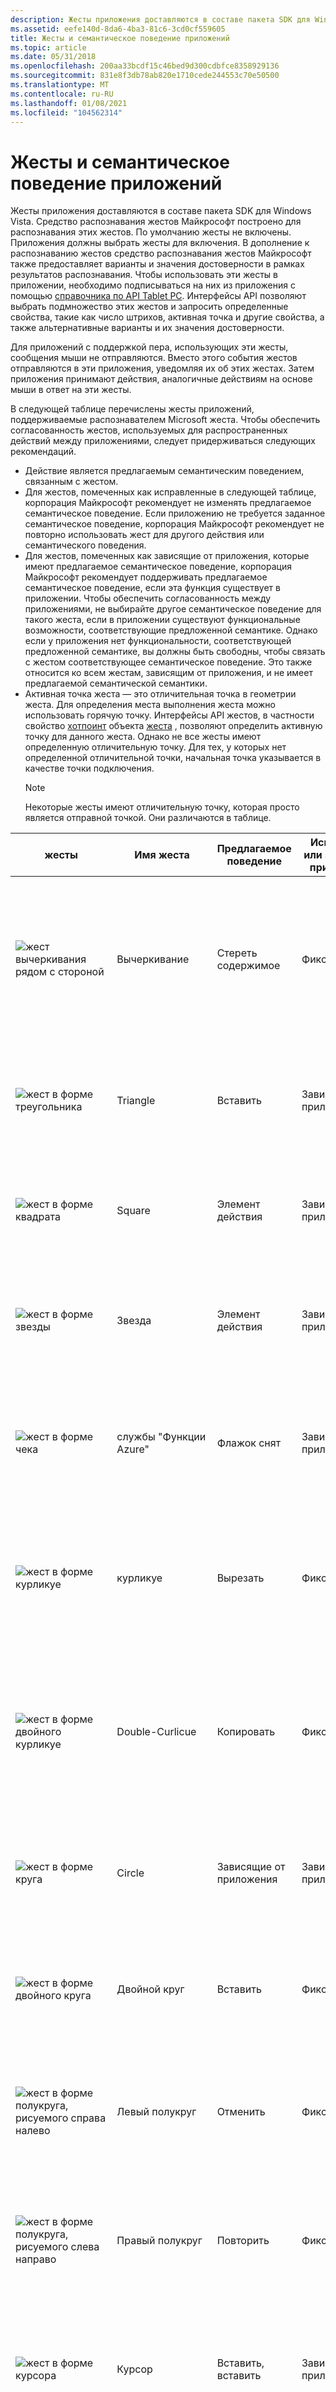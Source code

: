 ```yaml
---
description: Жесты приложения доставляются в составе пакета SDK для Windows Vista.
ms.assetid: eefe140d-8da6-4ba3-81c6-3cd0cf559605
title: Жесты и семантическое поведение приложений
ms.topic: article
ms.date: 05/31/2018
ms.openlocfilehash: 200aa33bcdf15c46bed9d300cdbfce8358929136
ms.sourcegitcommit: 831e8f3db78ab820e1710cede244553c70e50500
ms.translationtype: MT
ms.contentlocale: ru-RU
ms.lasthandoff: 01/08/2021
ms.locfileid: "104562314"
---
```

# <a name="application-gestures-and-semantic-behavior"></a>Жесты и семантическое поведение приложений

Жесты приложения доставляются в составе пакета SDK для Windows Vista. Средство распознавания жестов Майкрософт построено для распознавания этих жестов. По умолчанию жесты не включены. Приложения должны выбрать жесты для включения. В дополнение к распознаванию жестов средство распознавания жестов Майкрософт также предоставляет варианты и значения достоверности в рамках результатов распознавания. Чтобы использовать эти жесты в приложении, необходимо подписываться на них из приложения с помощью [справочника по API Tablet PC](tablet-pc-api-reference.md). Интерфейсы API позволяют выбрать подмножество этих жестов и запросить определенные свойства, такие как число штрихов, активная точка и другие свойства, а также альтернативные варианты и их значения достоверности.

Для приложений с поддержкой пера, использующих эти жесты, сообщения мыши не отправляются. Вместо этого события жестов отправляются в эти приложения, уведомляя их об этих жестах. Затем приложения принимают действия, аналогичные действиям на основе мыши в ответ на эти жесты.

В следующей таблице перечислены жесты приложений, поддерживаемые распознавателем Microsoft жеста. Чтобы обеспечить согласованность жестов, используемых для распространенных действий между приложениями, следует придерживаться следующих рекомендаций.

-   Действие является предлагаемым семантическим поведением, связанным с жестом.
-   Для жестов, помеченных как исправленные в следующей таблице, корпорация Майкрософт рекомендует не изменять предлагаемое семантическое поведение. Если приложению не требуется заданное семантическое поведение, корпорация Майкрософт рекомендует не повторно использовать жест для другого действия или семантического поведения.
-   Для жестов, помеченных как зависящие от приложения, которые имеют предлагаемое семантическое поведение, корпорация Майкрософт рекомендует поддерживать предлагаемое семантическое поведение, если эта функция существует в приложении. Чтобы обеспечить согласованность между приложениями, не выбирайте другое семантическое поведение для такого жеста, если в приложении существуют функциональные возможности, соответствующие предложенной семантике. Однако если у приложения нет функциональности, соответствующей предложенной семантике, вы должны быть свободны, чтобы связать с жестом соответствующее семантическое поведение. Это также относится ко всем жестам, зависящим от приложения, и не имеет предлагаемой семантической семантики.
-   Активная точка жеста — это отличительная точка в геометрии жеста. Для определения места выполнения жеста можно использовать горячую точку. Интерфейсы API жестов, в частности свойство [хотпоинт](/previous-versions/ms582125(v=vs.100)) объекта [жеста](/previous-versions/ms583661(v=vs.100)) , позволяют определить активную точку для данного жеста. Однако не все жесты имеют определенную отличительную точку. Для тех, у которых нет определенной отличительной точки, начальная точка указывается в качестве точки подключения.
    > [!Note]  
    > Некоторые жесты имеют отличительную точку, которая просто является отправной точкой. Они различаются в таблице.

     



| жесты                                                                                                                                                                     | Имя жеста                | Предлагаемое поведение                           | Исправлено или зависит от приложения   | Активная точка                                             | Примечания                                                                                                                                                                                                                                                            |
|-----------------------------------------------------------------------------------------------------------------------------------------------------------------------------|-----------------------------|----------------------------------------------|---------------------------------|-------------------------------------------------------|------------------------------------------------------------------------------------------------------------------------------------------------------------------------------------------------------------------------------------------------------------------|
| ![жест вычеркивания рядом с стороной](images/ff84fee3-4435-4ede-be92-fbc3f5753c9d.gif)                                                                                        | Вычеркивание<br/>      | Стереть содержимое<br/>                     | Фиксированный<br/>                | Начальная точка<br/>                             | Сделайте штрихи как можно более горизонтальными и нарисуйте по крайней мере три штриха. Если высота жеста увеличивается, также необходимо увеличить число штрихов заднего и назад.<br/>                                                                     |
| ![жест в форме треугольника](images/2f5faac6-b9dc-4bd3-884c-fa64754b9166.gif)                                                                                                 | Triangle<br/>         | Вставить<br/>                            | Зависящие от приложения<br/> | Начальная точка<br/>                             | Нарисуйте треугольник в одном штрихе, не отрывая перо. Убедитесь, что верхняя часть треугольника указывает на вверх.<br/>                                                                                                                                  |
| ![жест в форме квадрата](images/16dc0795-24e0-42a1-a7c8-de0b5c4c8910.gif)                                                                                        | Square<br/>           | Элемент действия<br/>                       | Зависящие от приложения<br/> | Начальная точка<br/>                             | Нарисуйте квадрат, начиная с верхнего левого угла. Нарисуйте квадрат с одним росчерком, не отрывая перо.<br/>                                                                                                                                     |
| ![жест в форме звезды](images/5f43c7d4-2c91-48bd-9627-84443f64cd03.gif)                                                                                          | Звезда<br/>             | Элемент действия<br/>                       | Зависящие от приложения<br/> | Начальная точка<br/>                             | Нарисуйте звезду, используя ровно пять точек. Сделайте это одним росчерком, не отрывясь от пера.<br/>                                                                                                                                                           |
| ![жест в форме чека](images/228da5f7-9789-4a96-b102-ad4ddec960c3.gif)                                                                                         | службы "Функции Azure"<br/>            | Флажок снят<br/>                         | Зависящие от приложения<br/> | Угол<br/>                                     | Значение проходящего пальца проверки должно быть в два до четырех раз, если штриховая Обводка меньшего размера.<br/>                                                                                                                                                      |
| ![жест в форме курликуе](images/58ec6365-5505-45f5-b507-5a657f9b6fbc.gif)                                                                                      | курликуе<br/>         | Вырезать<br/>                               | Фиксированный<br/>                | Начальная точка — это отличительная точка<br/> | Нарисуйте курликуе в углу, от нижнего левого угла к верхнему правому. Запустите курликуе в слове, которое вы собираетесь вырезать.<br/>                                                                                                                                 |
| ![жест в форме двойного курликуе](images/037bc82d-2972-49ce-8520-707a23b6c0ba.gif)                                                                               | Double-Curlicue<br/>  | Копировать<br/>                              | Фиксированный<br/>                | Начальная точка — это отличительная точка<br/> | Нарисуйте двойную курликуе в углу, расположенном в левом верхнем углу слева направо. Запустите двойной курликуе в слове, которое нужно скопировать.<br/>                                                                                                          |
| ![жест в форме круга](images/6d276a96-63a1-4c68-89d6-3ff9bf081cf9.gif)                                                                                        | Circle<br/>           | Зависящие от приложения<br/>              | Зависящие от приложения<br/> | Начальная точка<br/>                             | Нарисуйте окружность одним росчерком, не отрывясь от пера. Начало рисования круга с самой верхней точки.<br/>                                                                                                                                         |
| ![жест в форме двойного круга](images/bfa9cbae-95b3-442c-b8a3-d84b5e91e5de.gif)                                                                                 | Двойной круг<br/>    | Вставить<br/>                             | Фиксированный<br/>                | Начальная точка<br/>                             | Нарисуйте два кружка, перекрывающие друг друга. Сделайте это одним росчерком, не отрывясь от пера.<br/>                                                                                                                                                   |
| ![жест в форме полукруга, рисуемого справа налево](images/646a7982-da0a-4279-ab69-586792a04aec.gif)                                                                | Левый полукруг<br/>  | Отменить<br/>                              | Фиксированный<br/>                | Начальная точка — это отличительная точка<br/> | Убедитесь, что вы нарисуете полукруг справа налево. Два конца дуги должны располагаться на одной и той же горизонтальной линии.<br/>                                                                                                                           |
| ![жест в форме полукруга, рисуемого слева направо](images/4c26174c-50c8-403d-b2c0-2bf3f699e215.gif)                                                                | Правый полукруг<br/> | Повторить<br/>                              | Фиксированный<br/>                | Начальная точка — это отличительная точка<br/> | Убедитесь, что вы нарисуете полукруг слева направо. Два конца дуги должны располагаться на одной и той же горизонтальной линии.<br/>                                                                                                                           |
| ![жест в форме курсора](images/f024acbc-b90a-4641-9024-a99346ee09cc.gif)                                                                                         | Курсор<br/>            | Вставить, вставить<br/>                     | Зависящие от приложения<br/> | Вершине<br/>                                       | Нарисуйте обе стороны курсора с одинаковой длиной. Убедитесь, что угол является четким и что точка не округляется до кривой.<br/>                                                                                                                            |
| ![жест в форме инвертированного курсора](images/61984b72-ffb0-4d09-8cec-1091c70000ce.gif)                                                                               | Инвертированный курсор<br/>   | Вставить<br/>                            | Зависящие от приложения<br/> | Вершине<br/>                                       | Нарисуйте обе стороны курсора с одинаковой длиной. Убедитесь, что угол является четким и что точка не округляется до кривой.<br/>                                                                                                                            |
| ![жест в форме шеврона, указывающей влево](images/33607caf-7b46-40d3-8cd4-412f3d3acb8a.gif)                                                                         | Шеврон (слева)<br/>     | Зависящие от приложения<br/>              | Зависящие от приложения<br/> | Вершине<br/>                                       | Нарисуйте обе стороны шеврона с одинаковой длиной. Убедитесь, что угол является четким и что точка не округляется до кривой.<br/>                                                                                                                          |
| ![жест в форме шеврона, указывающей вправо](images/5fc10d84-d394-4678-965e-944ed60a937d.gif)                                                                        | Шеврон — вправо<br/>    | Зависящие от приложения<br/>              | Зависящие от приложения<br/> | Вершине<br/>                                       | Нарисуйте обе стороны шеврона с одинаковой длиной. Убедитесь, что угол является четким и что точка не округляется до кривой.<br/>                                                                                                                          |
| ![направленная вверх стрелка](images/2cccf685-ef90-4ef0-91cf-a346a3281334.gif)                                                                                                  | Стрелка вверх<br/>         | Зависящие от приложения<br/>              | Зависящие от приложения<br/> | Заголовок стрелки<br/>                                 | Не Нарисуйте стрелку в более чем двух штрихах. Нарисуйте стрелку одним росчерком или двумя штрихами, где один штрих — это линия, а другая — заголовок стрелки. Одинарные стрелки, записанные с помощью заголовка в виде треугольника, не поддерживаются.<br/> |
| ![направленная вниз стрелка](images/27ec0c7c-9cfa-4fc5-92d8-66ab47dd27a5.gif)                                                                                                | Стрелка вниз<br/>       | Зависящие от приложения<br/>              | Зависящие от приложения<br/> | Заголовок стрелки<br/>                                 | Не Нарисуйте стрелку в более чем двух штрихах. Нарисуйте стрелку одним росчерком или двумя штрихами, где один штрих — это линия, а другая — заголовок стрелки. Одинарные стрелки, записанные с помощью заголовка в виде треугольника, не поддерживаются.<br/> |
| ![Стрелка влево](images/79b8620d-f797-4be1-a3b7-5cb089e1237b.gif)                                                                                                     | Стрелка влево<br/>       | Зависящие от приложения<br/>              | Зависящие от приложения<br/> | Заголовок стрелки<br/>                                 | Не Нарисуйте стрелку в более чем двух штрихах. Нарисуйте стрелку одним росчерком или двумя штрихами, где один штрих — это линия, а другая — заголовок стрелки. Одинарные стрелки, записанные с помощью заголовка в виде треугольника, не поддерживаются.<br/> |
| ![стрелка, указывающая вправо](images/dee2b837-8d39-4633-80c2-bfcf6bbf6cff.gif)                                                                                                    | Стрелка — справа<br/>      | Зависящие от приложения<br/>              | Зависящие от приложения<br/> | Заголовок стрелки<br/>                                 | Не Нарисуйте стрелку в более чем двух штрихах. Нарисуйте стрелку одним росчерком или двумя штрихами, где один штрих — это линия, а другая — заголовок стрелки. Одинарные стрелки, записанные с помощью заголовка в виде треугольника, не поддерживаются.<br/> |
| ![один быстрый жест вверх](images/d2423d1d-049b-494b-885b-5951f27c69f5.jpg)                                                                                                | Up<br/>               | Зависящие от приложения<br/>              | Зависящие от приложения<br/> | Начальная точка<br/>                             | Этот жест является одним быстрым жестом вверх.<br/> Этот жест используется [жестами жестов](flicks-gestures.md).<br/>                                                                                                                               |
| ![быстрое движение вверх](images/7fa5b0c3-1d78-4c93-af3f-b59fbba570b3.jpg)                                                                                                     | Down<br/>             | Зависящие от приложения<br/>              | Зависящие от приложения<br/> | Начальная точка<br/>                             | Этот жест является одним быстрым жестом, направленным вниз.<br/> Этот жест используется [жестами жестов](flicks-gestures.md).<br/>                                                                                                                             |
| ![Быстрый жест влево](images/ce60cc20-1769-428d-80de-7f47c86021fb.jpg)                                                                                                  | Левый<br/>             | Отмена<br/>                         | Фиксированный<br/>                | Начальная точка<br/>                             | Этот жест является одним быстрым жестом влево.<br/> Этот жест используется [жестами жестов](flicks-gestures.md).<br/>                                                                                                                          |
| ![Быстрый жест вправо](images/864cf4e1-2619-49cf-ac96-72994232e465.jpg)                                                                                                 | Правый<br/>            | Пробел<br/>                             | Фиксированный<br/>                | Начальная точка<br/>                             | Этот жест является одним быстрым жестом вправо.<br/> Этот жест используется [жестами жестов](flicks-gestures.md).<br/>                                                                                                                         |
| ![штрих, который перемещается вверх и затем влево](images/32eae57d-d426-41c9-9a00-9adc3210a15e.gif)                                                                                       | Вверх-слева<br/>          | Зависящие от приложения<br/>              | Зависящие от приложения<br/> | Изменение точки направления<br/>                  | Нарисуйте этот жест в одном штрихе, который начинается с штриха. Убедитесь, что две стороны имеют одинаковую длину и имеют правый угол.<br/>                                                                                                              |
| ![штрих, идущий вверх и вправо](images/02c34d24-c2d7-404f-b99a-742ba6de7f0c.gif)                                                                                    | Вверх и вправо<br/>         | Зависящие от приложения<br/>              | Зависящие от приложения<br/> | Изменение точки направления<br/>                  | Нарисуйте этот жест в одном штрихе, который начинается с штриха. Убедитесь, что две стороны имеют одинаковую длину и имеют правый угол.<br/>                                                                                                              |
| ![штрих, который выходит за края и влево](images/d8b00c0a-f450-4f71-980f-3bca1b558e4c.gif)                                                                                   | Вниз, слева<br/>        | Зависящие от приложения<br/>              | Зависящие от приложения<br/> | Изменение точки направления<br/>                  | Нарисуйте этот жест в одном штрихе, который начинается с штриха. Убедитесь, что две стороны имеют одинаковую длину и имеют правый угол.<br/>                                                                                                            |
| ![штрих, который перемещается вниз и вправо](images/d7724327-924a-46a8-b19c-3dd6a2a43d99.gif)                                                                                  | Вниз (справа)<br/>       | Зависящие от приложения<br/>              | Зависящие от приложения<br/> | Изменение точки направления<br/>                  | Нарисуйте этот жест в одном штрихе, который начинается с штриха. Убедитесь, что две стороны имеют одинаковую длину и имеют правый угол.<br/>                                                                                                            |
| ![штрих, рисуемый слева, затем вверх](images/b1fbaf82-e50d-4e74-9cc3-b703ad1f7ddd.gif)                                                                                           | Влево<br/>          | Зависящие от приложения<br/>              | Зависящие от приложения<br/> | Изменение точки направления<br/>                  | Нарисуйте этот жест в одном штрихе, начинающемся с левого штриха. Убедитесь, что две стороны имеют одинаковую длину и имеют правый угол.<br/>                                                                                                            |
| ![штрих, рисуемый слева, затем вниз](images/052fe211-24ba-4556-b8c3-3f855f1dc665.gif)                                                                                         | Слева направо<br/>        | Зависящие от приложения<br/>              | Зависящие от приложения<br/> | Изменение точки направления<br/>                  | Нарисуйте этот жест в одном штрихе, начинающемся с левого штриха. Убедитесь, что две стороны имеют одинаковую длину и имеют правый угол.<br/>                                                                                                            |
| ![штрих, нарисованный вправо, а затем вверх](images/2f837c20-4e0e-4b52-8708-55f4bd97581b.gif)                                                                                          | Вправо<br/>         | Редактор метода ввода (IME) Convert<br/> | Фиксированный<br/>                | Изменение точки направления<br/>                  | Нарисуйте этот жест в одном штрихе, начиная с правого штриха. Убедитесь, что две стороны имеют одинаковую длину и имеют правый угол.<br/>                                                                                                           |
| ![штрих, рисуемый вправо, затем вниз](images/e79a11cf-09a3-470c-a644-069cfa6d421c.gif)                                                                                        | Стрелка вниз<br/>       | Зависящие от приложения<br/>              | Зависящие от приложения<br/> | Изменение точки направления<br/>                  | Нарисуйте этот жест в одном штрихе, начиная с правого штриха. Убедитесь, что две стороны имеют одинаковую длину и имеют правый угол.<br/>                                                                                                           |
| ![рисование штриха вверх и вниз](images/882f074c-a462-4399-934a-1f49508073d8.gif)                                                                                           | Вверх-вниз<br/>          | Отменить<br/>                              | Фиксированный<br/>                | Изменение точки направления<br/>                  | Нарисуйте этот жест в одном штрихе, который начинается с штриха. Нарисуйте два штриха как можно ближе.<br/>                                                                                                                                          |
| ![штрих, нарисованный вниз, а затем вверх](images/96c4af99-41b9-4185-9b9a-cc73645e34e7.gif)                                                                                           | Вниз<br/>          | Зависящие от приложения<br/>              | Зависящие от приложения<br/> | Изменение точки направления<br/>                  | Нарисуйте этот жест в одном штрихе, который начинается с штриха. Нарисуйте два штриха как можно ближе.<br/>                                                                                                                                        |
| ![штрих, нарисованный влево и затем вправо](images/d6aa0286-c87b-4e6d-8e74-b169fc6c9a51.gif)                                                                                        | Слева направо<br/>       | Переместить курсор влево<br/>                  | Фиксированный<br/>                | Изменение точки направления<br/>                  | Нарисуйте этот жест в одном штрихе, начинающемся с левого штриха. Нарисуйте два штриха как можно ближе.<br/>                                                                                                                                        |
| ![штрих, рисуемый справа, затем влево](images/a1a1cb1b-add8-4fa7-b9f4-756175400b4f.gif)                                                                                        | Right-Left<br/>       | Переместить курсор вправо<br/>                 | Фиксированный<br/>                | Изменение точки направления<br/>                  | Нарисуйте этот жест в одном штрихе, начиная с правого штриха. Нарисуйте два штриха как можно ближе.<br/>                                                                                                                                       |
| ![штрих нарисован вверх и влево с лефтвард движением больше, чем движение вверх.](images/b8988133-9883-4c37-a90d-26fc30011161.gif)                                  | Вверх-слева-долго<br/>     | Уменьшить отступ<br/>                   | Фиксированный<br/>                | Изменение точки направления<br/>                  | Нарисуйте этот жест в одном штрихе, который начинается с штриха. Левый штрих обтекает в два до четырех раз, пока штрих и два штриха находятся в правом углу.<br/>                                                                             |
| ![штрих нарисована вверх и вправо с помощью направого пальца длиннее штриха вверх](images/5e3522d3-2920-4a86-86ae-f29b01d93993.gif)                                | До правого времени<br/>    | Вкладка<br/>                               | Фиксированный<br/>                | Изменение точки направления<br/>                  | Нарисуйте этот жест в одном штрихе, который начинается с штриха. Правое начертание — от двух до четырех раз, если штрих и два штриха находятся на правом угла.<br/>                                                                            |
| ![штрих нарисован вниз и влево с обводкой в левом направлении длиннее штриха в направлении вниз](images/b8cb23b5-b947-477d-922f-2ffb42756804.gif)    | Вниз-слева-длинное<br/>   | ВВОД<br/>                             | Фиксированный<br/>                | Изменение точки направления<br/>                  | Нарисуйте этот жест в одном штрихе, который начинается с штриха. Левый штрих обтекает в два до четырех раз, пока вертикальный штрих и два штриха находятся в правом углу.<br/>                                                                         |
| ![штрих нарисован вниз и вправо с разделом движения вправо, превышающим движение штриховых штрихов](images/786c66e2-b4ab-43a2-91e8-f1356c9d17ee.gif) | Вниз-справа-длинный<br/>  | Пробел<br/>                             | Фиксированный<br/>                | Изменение точки направления<br/>                  | Нарисуйте этот жест в одном штрихе, который начинается с штриха. Правое начертание — от двух до четырех раз, если штрих-пунктир и два штриха расположены на правом уголе.<br/>                                                                        |
| ![жест в форме восклицательного знака](images/a662232c-6a1d-4fe9-a25a-c20a03f786bd.gif)                                                                            | Знака<br/>      | Зависящие от приложения<br/>              | Зависящие от приложения<br/> | Центр линии<br/>                         | Нарисуйте точку сразу после рисования линии и поместите ее ближе к строке.<br/>                                                                                                                                                                              |
| ![жест касания](images/b98cd10f-fc12-4ce2-9e9c-984e5fb2adb4.jpg)                                                                                                             | Касание<br/>              | Щелкните<br/>                             | Фиксированный<br/>                | Начальная точка — это отличительная точка<br/> | Коснитесь элемента SWIFT.<br/>                                                                                                                                                                                                                                          |
| ![жест двойного касания.](images/b98cd10f-fc12-4ce2-9e9c-984e5fb2adb4.jpg)                                                                                                     | Двойное касание<br/>       | Двойной щелчок левой кнопкой мыши<br/>                 | Фиксированный<br/>                | Начальная точка — это отличительная точка<br/> | Коснитесь кнопки «SWIFT» и «касания» как можно ближе друг к другу.<br/>                                                                                                                                                                                     |



 

> [!Note]  
> Касание и двойное касание поддерживаются как жесты приложений в дополнение к системным жестам. Это необходимо для решения сценариев, в которых может потребоваться жест приложения, в рамках которого можно коснуться или двойное касание. Примером такого жеста является восклицательный знак. В этом случае включите жест приложения TAP и не прослушивает жест касания системы. Это позволяет прослушивать один компонент, который может определить и отличать касание от касания внутри жеста. Случай касания внутри жеста приводит только к признанию всего распознаваемого жеста.

 

## <a name="related-topics"></a>См. также

<dl> <dt>

[**Класс InkCollector события жеста \[\]**](inkcollector-gesture.md)
</dt> <dt>

[**Элемент управления InkEdit для события жеста \[\]**](inkedit-gesture.md)
</dt> <dt>

[**Класс InkOverlay события жеста \[\]**](inkoverlay-gesture.md)
</dt> <dt>

[**\[Элемент управления InkPicture события жеста\]**](inkpicture-gesture.md)
</dt> </dl>

 

